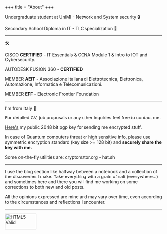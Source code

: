 +++
title = "About"
+++

Undergraduate student at UniMI - Network and System security &#128274;

Secondary School Diploma in IT - TLC specialization &#128225;

-------

&#128736;

CISCO **CERTIFIED** - IT Essentials & CCNA Module 1 & Intro to IOT and Cybersecurity.

AUTODESK FUSION 360 - **CERTIFIED**

MEMBER **AEIT** - Associazione Italiana di Elettrotecnica, Elettronica, Automazione, Informatica e Telecomunicazioni.

MEMBER **EFF** - Electronic Frontier Foundation

-------

I'm from Italy &#xe50f;

For detailed CV, job proposals or any other inquiries feel free to contact me. 

<a href="https://www.fumagalli-mf.vision/pgp-key.txt">Here's</a> my public 2048 bit pgp key for sending me encrypted stuff.

In case of Quantum computers threat or high sensitive info, please use symmetric encryption standard (key size >= 128 bit) and **securely share the key with me.**

Some on-the-fly utilities are: cryptomator.org - hat.sh

-------

I use the blog section like halfway between a notebook and a collection of the discoveries I make. Take everything with a grain of salt (everywhere...) and sometimes here and there you will find me working on some corrections to both new and old posts.

All the opinions expressed are mine and may vary over time, even according to the circumstances and reflections I encounter.

-------

<a href="https://html5.validator.nu/?doc=https%3A%2F%2Ffumagalli-mf.vision%2F">
    <img src="img/v.svg" alt="HTML5 Valid" viewBox="0 0 60 55" width="100" height="50"/>
</a>
